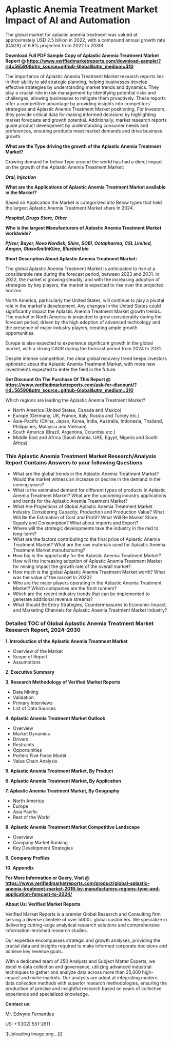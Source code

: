 <h1>Aplastic Anemia Treatment Market Impact of AI and Automation</h1><p>The global market for aplastic anemia treatment was valued at approximately USD 2.5 billion in 2022, with a compound annual growth rate (CAGR) of 6.8% projected from 2022 to 2030t</p><p id="" class=""><strong>Download Full PDF Sample Copy of Aplastic Anemia Treatment Market Report @ <a href="https://www.verifiedmarketreports.com/download-sample/?rid=56590&utm_source=github-Global&utm_medium=310" target="_blank">https://www.verifiedmarketreports.com/download-sample/?rid=56590&utm_source=github-Global&utm_medium=310</a></strong></p><p>The importance of&nbsp;Aplastic Anemia Treatment Market research reports lies in their ability to aid strategic planning, helping businesses develop effective strategies by understanding market trends and dynamics. They play a crucial role in risk management by identifying potential risks and challenges, allowing businesses to mitigate them proactively. These reports offer a competitive advantage by providing insights into competitors' strategies and Aplastic Anemia Treatment Market positioning. For investors, they provide critical data for making informed decisions by highlighting market forecasts and growth potential. Additionally, market research reports guide product development by understanding consumer needs and preferences, ensuring products meet market demands and drive business growth.</p><p><strong>What are the&nbsp;Type driving the growth of the Aplastic Anemia Treatment Market?</strong></p><p id="" class="">Growing demand for below Type around the world has had a direct impact on the growth of the Aplastic Anemia Treatment Market:</p><em><strong>Oral, Injection</strong></em></p><strong>What are the&nbsp;Applications&nbsp;of Aplastic Anemia Treatment Market available in the Market?</strong></p><p id="" class="">Based on Application the Market is categorized into Below types that held the largest Aplastic Anemia Treatment Market share In 2024.</p><em><strong>Hospital, Drugs Store, Other</strong></em></p><strong>Who is the largest Manufacturers of Aplastic Anemia Treatment Market worldwide?</strong></p><p><em><strong>Pfizer, Bayer, Novo Nordisk, Shire, SOBI, Octapharma, CSL Limited, Amgen, GlaxoSmithKline, Bluebird bio</strong></em></p><p id="" class=""><strong>Short Description About Aplastic Anemia Treatment Market:</strong></p><p>The global Aplastic Anemia Treatment Market is anticipated to rise at a considerable rate during the forecast period, between 2023 and 2031. In 2022, the market is growing steadily, and with the increasing adoption of strategies by key players, the market is expected to rise over the projected horizon.</p><p>North America, particularly the United States, will continue to play a pivotal role in the market's development. Any changes in the United States could significantly impact the Aplastic Anemia Treatment Market growth trends. The market in North America is projected to grow considerably during the forecast period, driven by the high adoption of advanced technology and the presence of major industry players, creating ample growth opportunities.</p><p>Europe is also expected to experience significant growth in the global market, with a strong CAGR during the forecast period from 2024 to 2031.</p><p>Despite intense competition, the clear global recovery trend keeps investors optimistic about the Aplastic Anemia Treatment Market, with more new investments expected to enter the field in the future.</p><p id="" class=""><strong>Get Discount On The Purchase Of This Report @ <a href="https://www.verifiedmarketreports.com/ask-for-discount/?rid=56590&utm_source=github-Global&utm_medium=310" target="_blank">https://www.verifiedmarketreports.com/ask-for-discount/?rid=56590&utm_source=github-Global&utm_medium=310</a></strong></p>Which regions are leading the Aplastic Anemia Treatment Market?</p><ul><li>North America (United States, Canada and Mexico)</li><li>Europe (Germany, UK, France, Italy, Russia and Turkey etc.)</li><li>Asia-Pacific (China, Japan, Korea, India, Australia, Indonesia, Thailand, Philippines, Malaysia and Vietnam)</li><li>South America (Brazil, Argentina, Columbia etc.)</li><li>Middle East and Africa (Saudi Arabia, UAE, Egypt, Nigeria and South Africa)</li></ul><h3 id="" class="">This Aplastic Anemia Treatment Market Research/Analysis Report Contains Answers to your following Questions</h3><ul><li>What are the global trends in the Aplastic Anemia Treatment Market? Would the market witness an increase or decline in the demand in the coming years?</li><li>What is the estimated demand for different types of products in Aplastic Anemia Treatment Market? What are the upcoming industry applications and trends for the Aplastic Anemia Treatment Market?</li><li>What Are Projections of Global Aplastic Anemia Treatment Market Industry Considering Capacity, Production and Production Value? What Will Be the Estimation of Cost and Profit? What Will Be Market Share, Supply and Consumption? What about imports and Export?</li><li>Where will the strategic developments take the industry in the mid to long-term?</li><li>What are the factors contributing to the final price of Aplastic Anemia Treatment Market? What are the raw materials used for Aplastic Anemia Treatment Market manufacturing?</li><li>How big is the opportunity for the Aplastic Anemia Treatment Market? How will the increasing adoption of Aplastic Anemia Treatment Market for mining impact the growth rate of the overall market?</li><li>How much is the global Aplastic Anemia Treatment Market worth? What was the value of the market In 2020?</li><li>Who are the major players operating in the Aplastic Anemia Treatment Market? Which companies are the front runners?</li><li>Which are the recent industry trends that can be implemented to generate additional revenue streams?</li><li>What Should Be Entry Strategies, Countermeasures to Economic Impact, and Marketing Channels for Aplastic Anemia Treatment Market Industry?</li></ul><h3 id="" class="">Detailed TOC of Global Aplastic Anemia Treatment Market Research Report, 2024-2030</h3><p id="" class=""><strong>1. Introduction of the Aplastic Anemia Treatment Market</strong></p><ul><li>Overview of the Market</li><li>Scope of Report</li><li>Assumptions</li></ul><p id="" class=""><strong>2. Executive Summary</strong></p><p id="" class=""><strong>3. Research Methodology of Verified Market Reports</strong></p><ul><li>Data Mining</li><li>Validation</li><li>Primary Interviews</li><li>List of Data Sources</li></ul><p id="" class=""><strong>4. Aplastic Anemia Treatment Market Outlook</strong></p><ul><li>Overview</li><li>Market Dynamics</li><li>Drivers</li><li>Restraints</li><li>Opportunities</li><li>Porters Five Force Model</li><li>Value Chain Analysis</li></ul><p id="" class=""><strong>5. Aplastic Anemia Treatment Market, By Product</strong></p><p id="" class=""><strong>6. Aplastic Anemia Treatment Market, By Application</strong></p><p id="" class=""><strong>7. Aplastic Anemia Treatment Market, By Geography</strong></p><ul><li>North America</li><li>Europe</li><li>Asia Pacific</li><li>Rest of the World</li></ul><p id="" class=""><strong>8. Aplastic Anemia Treatment Market Competitive Landscape</strong></p><ul><li>Overview</li><li>Company Market Ranking</li><li>Key Development Strategies</li></ul><p id="" class=""><strong>9. Company Profiles</strong></p><p id="" class=""><strong>10. Appendix</strong></p><p id="" class=""><strong>For More Information or Query, Visit @ <a href="https://www.verifiedmarketreports.com/product/global-aplastic-anemia-treatment-market-2019-by-manufacturers-regions-type-and-application-forecast-to-2024/" target="_blank">https://www.verifiedmarketreports.com/product/global-aplastic-anemia-treatment-market-2019-by-manufacturers-regions-type-and-application-forecast-to-2024/</a></strong></p><p id="" class=""><strong>About Us: Verified Market Reports</strong></p><p id="" class="">Verified Market Reports is a premier Global Research and Consulting firm serving a diverse clientele of over 5000+ global customers. We specialize in delivering cutting-edge analytical research solutions and comprehensive information-enriched research studies.</p><p id="" class="">Our expertise encompasses strategic and growth analyses, providing the crucial data and insights required to make informed corporate decisions and achieve key revenue goals.</p><p id="" class="">With a dedicated team of 250 Analysts and Subject Matter Experts, we excel in data collection and governance, utilizing advanced industrial techniques to gather and analyze data across more than 25,000 high-impact and niche markets. Our analysts are adept at integrating modern data collection methods with superior research methodologies, ensuring the production of precise and insightful research based on years of collective experience and specialized knowledge.</p><p id="" class=""><strong>Contact us:</strong></p><p id="" class="">Mr. Edwyne Fernandes</p><p id="" class="">US: +1(302) 551-2611</p>
![Uploading image.png…]()
